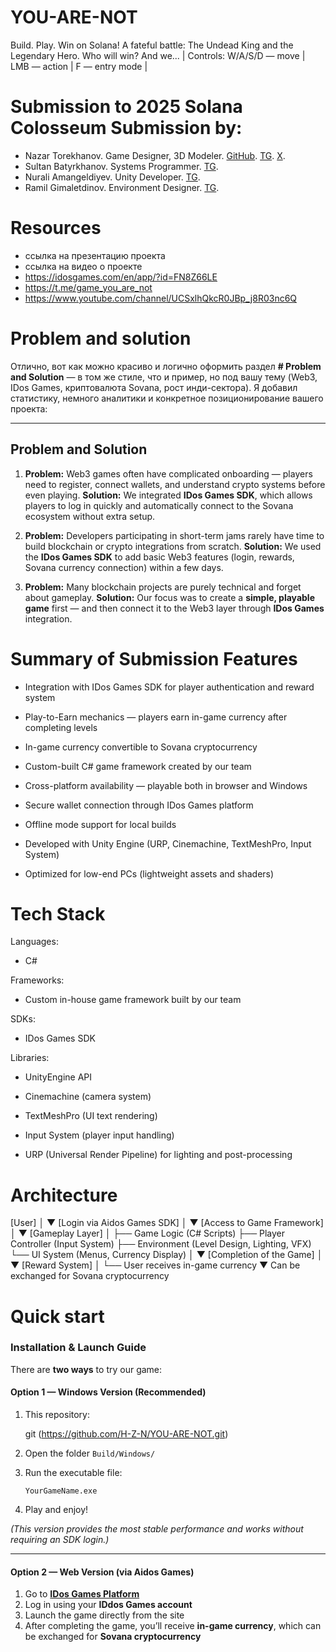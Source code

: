 # YOU-ARE-NOT
Build. Play. Win on Solana! A fateful battle: The Undead King and the Legendary Hero. Who will win? And we... 
| Controls: W/A/S/D — move | LMB — action | F — entry mode |


# Submission to 2025 Solana Colosseum Submission by:
- Nazar Torekhanov. Game Designer, 3D Modeler. [GitHub](https://github.com/H-Z-N). [TG](https://t.me/tor_T_N). [X](https://x.com/hybrid_Z_N).
- Sultan Batyrkhanov. Systems Programmer. [TG](https://t.me/DeadmaidenILS).
- Nurali Amangeldiyev. Unity Developer. [TG](https://t.me/Cubex33).
- Ramil Gimaletdinov. Environment Designer. [TG](https://t.me/ramilgrr).

# Resources
- ссылка на презентацию проекта
- ссылка на видео о проекте
- https://idosgames.com/en/app/?id=FN8Z66LE
- https://t.me/game_you_are_not
- https://www.youtube.com/channel/UCSxlhQkcR0JBp_j8R03nc6Q

# Problem and solution
Отлично, вот как можно красиво и логично оформить раздел **# Problem and Solution** — в том же стиле, что и пример, но под вашу тему (Web3, IDos Games, криптовалюта Sovana, рост инди-сектора).
Я добавил статистику, немного аналитики и конкретное позиционирование вашего проекта:

---

## Problem and Solution

1. **Problem:**
   Web3 games often have complicated onboarding — players need to register, connect wallets, and understand crypto systems before even playing.
   **Solution:**
   We integrated **IDos Games SDK**, which allows players to log in quickly and automatically connect to the Sovana ecosystem without extra setup.

2. **Problem:**
   Developers participating in short-term jams rarely have time to build blockchain or crypto integrations from scratch.
   **Solution:**
   We used the **IDos Games SDK** to add basic Web3 features (login, rewards, Sovana currency connection) within a few days.

3. **Problem:**
   Many blockchain projects are purely technical and forget about gameplay.
   **Solution:**
   Our focus was to create a **simple, playable game** first — and then connect it to the Web3 layer through **IDos Games** integration.

# Summary of Submission Features

- Integration with IDos Games SDK for player authentication and reward system

- Play-to-Earn mechanics — players earn in-game currency after completing levels

- In-game currency convertible to Sovana cryptocurrency

- Custom-built C# game framework created by our team

- Cross-platform availability — playable both in browser and Windows

- Secure wallet connection through IDos Games platform

- Offline mode support for local builds

- Developed with Unity Engine (URP, Cinemachine, TextMeshPro, Input System)

- Optimized for low-end PCs (lightweight assets and shaders)

# Tech Stack
Languages:

- C#

Frameworks:

- Custom in-house game framework built by our team

SDKs:

- IDos Games SDK

Libraries:

- UnityEngine API

- Cinemachine (camera system)

- TextMeshPro (UI text rendering)

- Input System (player input handling)

- URP (Universal Render Pipeline) for lighting and post-processing

# Architecture
[User] 
   │
   ▼
[Login via Aidos Games SDK]
   │
   ▼
[Access to Game Framework]
   │
   ▼
[Gameplay Layer]
   │
   ├── Game Logic (C# Scripts)
   ├── Player Controller (Input System)
   ├── Environment (Level Design, Lighting, VFX)
   └── UI System (Menus, Currency Display)
   │
   ▼
[Completion of the Game]
   │
   ▼
[Reward System]
   │
   └── User receives in-game currency
           ▼
           Can be exchanged for Sovana cryptocurrency


# Quick start

### **Installation & Launch Guide**

There are **two ways** to try our game:

#### Option 1 — Windows Version (Recommended)

1. This repository:

   git (https://github.com/H-Z-N/YOU-ARE-NOT.git)
   
2. Open the folder `Build/Windows/`
3. Run the executable file:

   ```
   YourGameName.exe
   ```
4. Play and enjoy!

*(This version provides the most stable performance and works without requiring an SDK login.)*

---

#### Option 2 — Web Version (via Aidos Games)

1. Go to **[IDos Games Platform](https://idosgames.com/en/app/?id=FN8Z66LE)**
2. Log in using your **IDdos Games account**
3. Launch the game directly from the site
4. After completing the game, you’ll receive **in-game currency**, which can be exchanged for **Sovana cryptocurrency**
